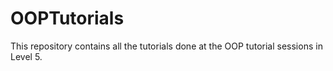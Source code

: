 # OOPTutorials
This repository contains all the tutorials done at the OOP tutorial sessions in Level 5.
